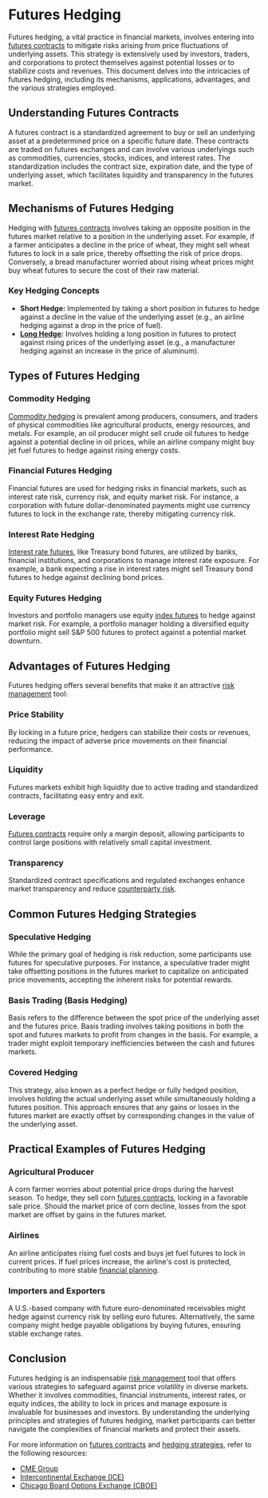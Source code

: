 # Futures Hedging

Futures hedging, a vital practice in financial markets, involves entering into [futures contracts](../f/futures_contracts.md) to mitigate risks arising from price fluctuations of underlying assets. This strategy is extensively used by investors, traders, and corporations to protect themselves against potential losses or to stabilize costs and revenues. This document delves into the intricacies of futures hedging, including its mechanisms, applications, advantages, and the various strategies employed.

## Understanding Futures Contracts

A futures contract is a standardized agreement to buy or sell an underlying asset at a predetermined price on a specific future date. These contracts are traded on futures exchanges and can involve various underlyings such as commodities, currencies, stocks, indices, and interest rates. The standardization includes the contract size, expiration date, and the type of underlying asset, which facilitates liquidity and transparency in the futures market.

## Mechanisms of Futures Hedging

Hedging with [futures contracts](../f/futures_contracts.md) involves taking an opposite position in the futures market relative to a position in the underlying asset. For example, if a farmer anticipates a decline in the price of wheat, they might sell wheat futures to lock in a sale price, thereby offsetting the risk of price drops. Conversely, a bread manufacturer worried about rising wheat prices might buy wheat futures to secure the cost of their raw material.

### Key Hedging Concepts
- **Short Hedge:** Implemented by taking a short position in futures to hedge against a decline in the value of the underlying asset (e.g., an airline hedging against a drop in the price of fuel).
- **[Long Hedge](../l/long_hedge.md):** Involves holding a long position in futures to protect against rising prices of the underlying asset (e.g., a manufacturer hedging against an increase in the price of aluminum).

## Types of Futures Hedging

### Commodity Hedging

[Commodity hedging](../c/commodity_hedging.md) is prevalent among producers, consumers, and traders of physical commodities like agricultural products, energy resources, and metals. For example, an oil producer might sell crude oil futures to hedge against a potential decline in oil prices, while an airline company might buy jet fuel futures to hedge against rising energy costs.

### Financial Futures Hedging

Financial futures are used for hedging risks in financial markets, such as interest rate risk, currency risk, and equity market risk. For instance, a corporation with future dollar-denominated payments might use currency futures to lock in the exchange rate, thereby mitigating currency risk.

### Interest Rate Hedging

[Interest rate futures](../i/interest_rate_futures.md), like Treasury bond futures, are utilized by banks, financial institutions, and corporations to manage interest rate exposure. For example, a bank expecting a rise in interest rates might sell Treasury bond futures to hedge against declining bond prices.

### Equity Futures Hedging

Investors and portfolio managers use equity [index futures](../i/index_futures.md) to hedge against market risk. For example, a portfolio manager holding a diversified equity portfolio might sell S&P 500 futures to protect against a potential market downturn.

## Advantages of Futures Hedging

Futures hedging offers several benefits that make it an attractive [risk management](../r/risk_management.md) tool:

### Price Stability
By locking in a future price, hedgers can stabilize their costs or revenues, reducing the impact of adverse price movements on their financial performance.

### Liquidity
Futures markets exhibit high liquidity due to active trading and standardized contracts, facilitating easy entry and exit.

### Leverage
[Futures contracts](../f/futures_contracts.md) require only a margin deposit, allowing participants to control large positions with relatively small capital investment.

### Transparency
Standardized contract specifications and regulated exchanges enhance market transparency and reduce [counterparty risk](../c/counterparty_risk.md).

## Common Futures Hedging Strategies

### Speculative Hedging

While the primary goal of hedging is risk reduction, some participants use futures for speculative purposes. For instance, a speculative trader might take offsetting positions in the futures market to capitalize on anticipated price movements, accepting the inherent risks for potential rewards.

### Basis Trading (Basis Hedging)
Basis refers to the difference between the spot price of the underlying asset and the futures price. Basis trading involves taking positions in both the spot and futures markets to profit from changes in the basis. For example, a trader might exploit temporary inefficiencies between the cash and futures markets.

### Covered Hedging
This strategy, also known as a perfect hedge or fully hedged position, involves holding the actual underlying asset while simultaneously holding a futures position. This approach ensures that any gains or losses in the futures market are exactly offset by corresponding changes in the value of the underlying asset.

## Practical Examples of Futures Hedging

### Agricultural Producer
A corn farmer worries about potential price drops during the harvest season. To hedge, they sell corn [futures contracts](../f/futures_contracts.md), locking in a favorable sale price. Should the market price of corn decline, losses from the spot market are offset by gains in the futures market.

### Airlines
An airline anticipates rising fuel costs and buys jet fuel futures to lock in current prices. If fuel prices increase, the airline's cost is protected, contributing to more stable [financial planning](../f/financial_planning.md).

### Importers and Exporters
A U.S.-based company with future euro-denominated receivables might hedge against currency risk by selling euro futures. Alternatively, the same company might hedge payable obligations by buying futures, ensuring stable exchange rates.

## Conclusion

Futures hedging is an indispensable [risk management](../r/risk_management.md) tool that offers various strategies to safeguard against price volatility in diverse markets. Whether it involves commodities, financial instruments, interest rates, or equity indices, the ability to lock in prices and manage exposure is invaluable for businesses and investors. By understanding the underlying principles and strategies of futures hedging, market participants can better navigate the complexities of financial markets and protect their assets.

For more information on [futures contracts](../f/futures_contracts.md) and [hedging strategies](../h/hedging_strategies.md), refer to the following resources:
- [CME Group](https://www.cmegroup.com/)
- [Intercontinental Exchange (ICE)](https://www.theice.com/)
- [Chicago Board Options Exchange (CBOE)](https://www.cboe.com/)
